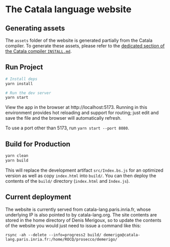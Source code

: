 # The Catala language website

## Generating assets

The `assets` folder of the website is generated partially from the Catala
compiler. To generate these assets, please refer to the [dedicated
section of the Catala compiler `INSTALL.md`](https://github.com/CatalaLang/catala/blob/master/INSTALL.md#generating-website-assets).

## Run Project

```sh
# Install deps
yarn install

# Run the dev server
yarn start
```

View the app in the browser at http://localhost:5173. Running in this
environment provides hot reloading and support for routing; just edit and save
the file and the browser will automatically refresh.

To use a port other than 5173, run `yarn start --port 8080`.

## Build for Production

```sh
yarn clean
yarn build
```

This will replace the development artifact `src/Index.bs.js` for an optimized
version as well as copy `index.html` into `build/`. You can then deploy the
contents of the `build/` directory (`index.html` and `Index.js`).

## Current deployment

The website is currently served from catala-lang.paris.inria.fr, whose underlying
IP is also pointed to by catala-lang.org. The site contents are stored in the
home directory of Denis Merigoux, so to update the contents of the website
you would just need to issue a command like this:

    rsync -ah --delete --info=progress2 build/ demerigo@catala-lang.paris.inria.fr:/home/ROCQ/prosecco/demerigo/

